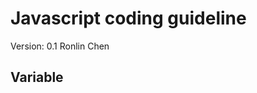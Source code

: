 Javascript coding guideline
==============================
Version: 0.1
Ronlin Chen

Variable
---------
